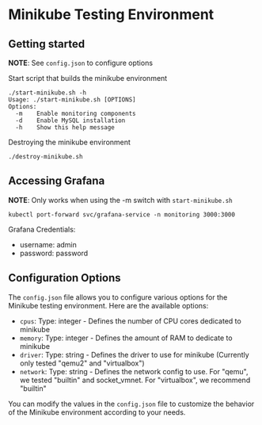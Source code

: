 # Minikube Testing Environment

## Getting started

**NOTE**: See `config.json` to configure options

Start script that builds the minikube environment
```
./start-minikube.sh -h
Usage: ./start-minikube.sh [OPTIONS]
Options:
  -m    Enable monitoring components
  -d    Enable MySQL installation
  -h    Show this help message
```

Destroying the minikube environment
```
./destroy-minikube.sh
```

## Accessing Grafana

**NOTE**: Only works when using the -m switch with `start-minikube.sh`

```
kubectl port-forward svc/grafana-service -n monitoring 3000:3000
```

Grafana Credentials:
- username: admin
- password: password

## Configuration Options
The `config.json` file allows you to configure various options for the Minikube testing environment. Here are the available options:

- `cpus`: Type: integer - Defines the number of CPU cores dedicated to minikube
- `memory`: Type: integer - Defines the amount of RAM to dedicate to minikube
- `driver`:  Type: string - Defines the driver to use for minikube (Currently only tested "qemu2" and "virtualbox")
- `network`: Type: string - Defines the network config to use. For "qemu", we tested "builtin" and socket_vmnet. For "virtualbox", we recommend "builtin"

You can modify the values in the `config.json` file to customize the behavior of the Minikube environment according to your needs.